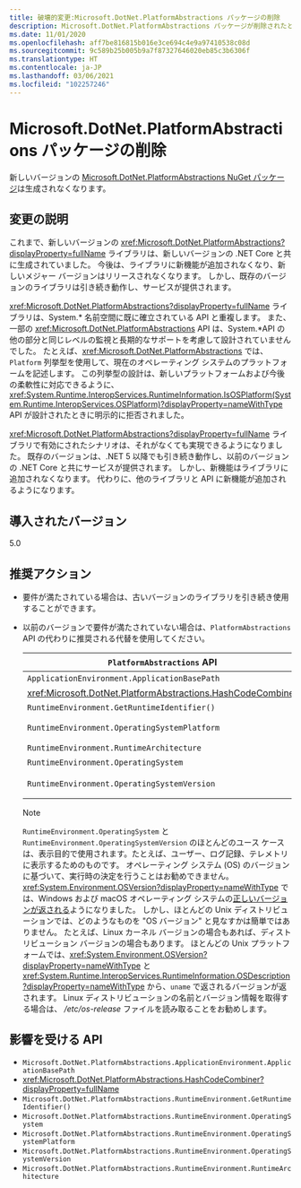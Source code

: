 ```yaml
---
title: 破壊的変更:Microsoft.DotNet.PlatformAbstractions パッケージの削除
description: Microsoft.DotNet.PlatformAbstractions パッケージが削除されたという、Core .NET ライブラリに含まれる .NET 5 の破壊的変更について説明します。
ms.date: 11/01/2020
ms.openlocfilehash: aff7be816815b016e3ce694c4e9a97410538c08d
ms.sourcegitcommit: 9c589b25b005b9a7f87327646020eb85c3b6306f
ms.translationtype: HT
ms.contentlocale: ja-JP
ms.lasthandoff: 03/06/2021
ms.locfileid: "102257246"
---
```

# <a name="microsoftdotnetplatformabstractions-package-removed"></a>Microsoft.DotNet.PlatformAbstractions パッケージの削除

新しいバージョンの [Microsoft.DotNet.PlatformAbstractions NuGet パッケージ](https://www.nuget.org/packages/Microsoft.DotNet.PlatformAbstractions/)は生成されなくなります。

## <a name="change-description"></a>変更の説明

これまで、新しいバージョンの <xref:Microsoft.DotNet.PlatformAbstractions?displayProperty=fullName> ライブラリは、新しいバージョンの .NET Core と共に生成されていました。 今後は、ライブラリに新機能が追加されなくなり、新しいメジャー バージョンはリリースされなくなります。 しかし、既存のバージョンのライブラリは引き続き動作し、サービスが提供されます。

<xref:Microsoft.DotNet.PlatformAbstractions?displayProperty=fullName> ライブラリは、System.\* 名前空間に既に確立されている API と重複します。 また、一部の <xref:Microsoft.DotNet.PlatformAbstractions> API は、System.\*API の他の部分と同じレベルの監視と長期的なサポートを考慮して設計されていませんでした。 たとえば、<xref:Microsoft.DotNet.PlatformAbstractions> では、`Platform` 列挙型を使用して、現在のオペレーティング システムのプラットフォームを記述します。 この列挙型の設計は、新しいプラットフォームおよび今後の柔軟性に対応できるように、<xref:System.Runtime.InteropServices.RuntimeInformation.IsOSPlatform(System.Runtime.InteropServices.OSPlatform)?displayProperty=nameWithType> API が設計されたときに明示的に拒否されました。

<xref:Microsoft.DotNet.PlatformAbstractions?displayProperty=fullName> ライブラリで有効にされたシナリオは、それがなくても実現できるようになりました。 既存のバージョンは、.NET 5 以降でも引き続き動作し、以前のバージョンの .NET Core と共にサービスが提供されます。 しかし、新機能はライブラリに追加されなくなります。 代わりに、他のライブラリと API に新機能が追加されるようになります。

## <a name="version-introduced"></a>導入されたバージョン

5.0

## <a name="recommended-action"></a>推奨アクション

- 要件が満たされている場合は、古いバージョンのライブラリを引き続き使用することができます。

- 以前のバージョンで要件が満たされていない場合は、`PlatformAbstractions` API の代わりに推奨される代替を使用してください。

  | `PlatformAbstractions` API | 推奨代替 |
  |-|-|
  | `ApplicationEnvironment.ApplicationBasePath` | <xref:System.AppContext.BaseDirectory?displayProperty=nameWithType> |
  | <xref:Microsoft.DotNet.PlatformAbstractions.HashCodeCombiner> | <xref:System.HashCode?displayProperty=nameWithType> |
  | `RuntimeEnvironment.GetRuntimeIdentifier()` | <xref:System.Runtime.InteropServices.RuntimeInformation.RuntimeIdentifier?displayProperty=nameWithType> |
  | `RuntimeEnvironment.OperatingSystemPlatform` | <xref:System.Runtime.InteropServices.RuntimeInformation.IsOSPlatform(System.Runtime.InteropServices.OSPlatform)?displayProperty=nameWithType> |
  | `RuntimeEnvironment.RuntimeArchitecture` | <xref:System.Runtime.InteropServices.RuntimeInformation.ProcessArchitecture?displayProperty=nameWithType> |
  | `RuntimeEnvironment.OperatingSystem` | <xref:System.Runtime.InteropServices.RuntimeInformation.OSDescription?displayProperty=nameWithType> |
  | `RuntimeEnvironment.OperatingSystemVersion` | <xref:System.Runtime.InteropServices.RuntimeInformation.OSDescription?displayProperty=nameWithType> および <xref:System.Environment.OSVersion?displayProperty=nameWithType> |

  > [!NOTE]
  > `RuntimeEnvironment.OperatingSystem` と `RuntimeEnvironment.OperatingSystemVersion` のほとんどのユース ケースは、表示目的で使用されます。たとえば、ユーザー、ログ記録、テレメトリに表示するためのものです。 オペレーティング システム (OS) のバージョンに基づいて、実行時の決定を行うことはお勧めできません。 <xref:System.Environment.OSVersion?displayProperty=nameWithType> では、Windows および macOS オペレーティング システムの[正しいバージョンが返される](environment-osversion-returns-correct-version.md)ようになりました。 しかし、ほとんどの Unix ディストリビューションでは、どのようなものを "OS バージョン" と見なすかは簡単ではありません。 たとえば、Linux カーネル バージョンの場合もあれば、ディストリビューション バージョンの場合もあります。 ほとんどの Unix プラットフォームでは、<xref:System.Environment.OSVersion?displayProperty=nameWithType> と <xref:System.Runtime.InteropServices.RuntimeInformation.OSDescription?displayProperty=nameWithType> から、`uname` で返されるバージョンが返されます。 Linux ディストリビューションの名前とバージョン情報を取得する場合は、 */etc/os-release* ファイルを読み取ることをお勧めします。

## <a name="affected-apis"></a>影響を受ける API

- `Microsoft.DotNet.PlatformAbstractions.ApplicationEnvironment.ApplicationBasePath`
- <xref:Microsoft.DotNet.PlatformAbstractions.HashCodeCombiner?displayProperty=fullName>
- `Microsoft.DotNet.PlatformAbstractions.RuntimeEnvironment.GetRuntimeIdentifier()`
- `Microsoft.DotNet.PlatformAbstractions.RuntimeEnvironment.OperatingSystem`
- `Microsoft.DotNet.PlatformAbstractions.RuntimeEnvironment.OperatingSystemPlatform`
- `Microsoft.DotNet.PlatformAbstractions.RuntimeEnvironment.OperatingSystemVersion`
- `Microsoft.DotNet.PlatformAbstractions.RuntimeEnvironment.RuntimeArchitecture`

<!--

### Category

Core .NET libraries

### Affected APIs

- `P:Microsoft.DotNet.PlatformAbstractions.ApplicationEnvironment.ApplicationBasePath`
- `T:Microsoft.DotNet.PlatformAbstractions.HashCodeCombiner`
- `M:Microsoft.DotNet.PlatformAbstractions.RuntimeEnvironment.GetRuntimeIdentifier`
- `P:Microsoft.DotNet.PlatformAbstractions.RuntimeEnvironment.OperatingSystem`
- `P:Microsoft.DotNet.PlatformAbstractions.RuntimeEnvironment.OperatingSystemPlatform`
- `P:Microsoft.DotNet.PlatformAbstractions.RuntimeEnvironment.OperatingSystemVersion`
- `P:Microsoft.DotNet.PlatformAbstractions.RuntimeEnvironment.RuntimeArchitecture`

-->
